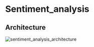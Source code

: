 # Sentiment_analysis

## Architecture
![sentiment_analysis_architecture](https://github.com/vipulshete/Sentiment_analysis/assets/92944486/29c96b96-3ad5-4d68-a55a-b790c4256687)
